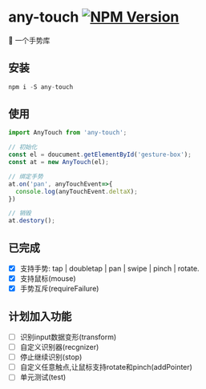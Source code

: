 # any-touch  [![NPM Version][npm-image]][npm-url]
:wave:    一个手势库


[npm-image]: https://img.shields.io/npm/v/any-touch.svg
[npm-url]: https://npmjs.org/package/any-touch

## 安装

```javascript
npm i -S any-touch
```

## 使用

```javascript
import AnyTouch from 'any-touch';

// 初始化
const el = doucument.getElementById('gesture-box');
const at = new AnyTouch(el);

// 绑定手势
at.on('pan', anyTouchEvent=>{
  console.log(anyTouchEvent.deltaX);
})

// 销毁
at.destory();
```

## 已完成

- [x] 支持手势: tap | doubletap | pan | swipe | pinch | rotate.
- [x] 支持鼠标(mouse)
- [x] 手势互斥(requireFailure)

## 计划加入功能

- [ ] 识别input数据变形(transform)
- [ ] 自定义识别器(recgnizer)
- [ ] 停止继续识别(stop)
- [ ] 自定义任意触点,让鼠标支持rotate和pinch(addPointer)
- [ ] 单元测试(test)
